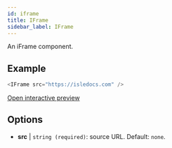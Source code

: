 ```yaml
---
id: iframe 
title: IFrame
sidebar_label: IFrame
---
```


An iFrame component.

## Example

``` js
<IFrame src="https://isledocs.com" />
``` 

[Open interactive preview](https://isle.heinz.cmu.edu/components/iframe/)

## Options

* __src__ | `string (required)`: source URL. Default: `none`.
